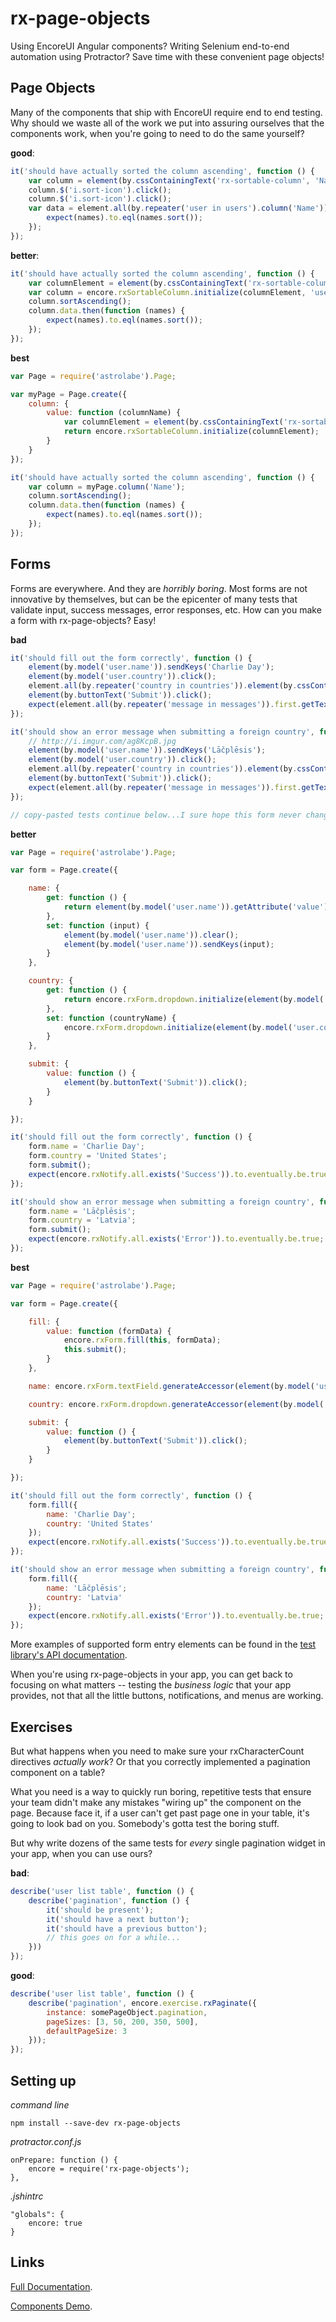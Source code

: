 # rx-page-objects

Using EncoreUI Angular components? Writing Selenium end-to-end automation using Protractor? Save time with these convenient page objects!

## Page Objects

Many of the components that ship with EncoreUI require end to end testing. Why should we waste all of the work we put into assuring ourselves that the components work, when you're going to need to do the same yourself?

**good**:
```js
it('should have actually sorted the column ascending', function () {
    var column = element(by.cssContainingText('rx-sortable-column', 'Name'));
    column.$('i.sort-icon').click();
    column.$('i.sort-icon').click();
    var data = element.all(by.repeater('user in users').column('Name')).getText().then(function (names) {
        expect(names).to.eql(names.sort());
    });
});
```

**better**:
```js
it('should have actually sorted the column ascending', function () {
    var columnElement = element(by.cssContainingText('rx-sortable-column', 'Name'));
    var column = encore.rxSortableColumn.initialize(columnElement, 'user in users');
    column.sortAscending();
    column.data.then(function (names) {
        expect(names).to.eql(names.sort());
    });
});
```

**best**
```js
var Page = require('astrolabe').Page;

var myPage = Page.create({
    column: {
        value: function (columnName) {
            var columnElement = element(by.cssContainingText('rx-sortable-column', columnName));
            return encore.rxSortableColumn.initialize(columnElement);
        }
    }
});

it('should have actually sorted the column ascending', function () {
    var column = myPage.column('Name');
    column.sortAscending();
    column.data.then(function (names) {
        expect(names).to.eql(names.sort());
    });
});
```

## Forms

Forms are everywhere. And they are *horribly boring*. Most forms are not innovative by themselves, but can be the epicenter of many tests that validate input, success messages, error responses, etc. How can you make a form with rx-page-objects? Easy!

**bad**
```js
it('should fill out the form correctly', function () {
    element(by.model('user.name')).sendKeys('Charlie Day');
    element(by.model('user.country')).click();
    element.all(by.repeater('country in countries')).element(by.cssContainingText('option', 'United States')).click();
    element(by.buttonText('Submit')).click();
    expect(element.all(by.repeater('message in messages')).first.getText()).to.eventually.contain('Success');
});

it('should show an error message when submitting a foreign country', function () {
    // http://i.imgur.com/ag8KcpB.jpg
    element(by.model('user.name')).sendKeys('Lāčplēsis');
    element(by.model('user.country')).click();
    element.all(by.repeater('country in countries')).element(by.cssContainingText('option', 'Latvia')).click();
    element(by.buttonText('Submit')).click();
    expect(element.all(by.repeater('message in messages')).first.getText()).to.eventually.contain('Error');
});

// copy-pasted tests continue below...I sure hope this form never changes...
```

**better**
```js
var Page = require('astrolabe').Page;

var form = Page.create({

    name: {
        get: function () {
            return element(by.model('user.name')).getAttribute('value');
        },
        set: function (input) {
            element(by.model('user.name')).clear();
            element(by.model('user.name')).sendKeys(input);
        }
    },

    country: {
        get: function () {
            return encore.rxForm.dropdown.initialize(element(by.model('user.country'))).selectedOption;
        },
        set: function (countryName) {
            encore.rxForm.dropdown.initialize(element(by.model('user.country'))).select(countryName);
        }
    },

    submit: {
        value: function () {
            element(by.buttonText('Submit')).click();
        }
    }

});

it('should fill out the form correctly', function () {
    form.name = 'Charlie Day';
    form.country = 'United States';
    form.submit();
    expect(encore.rxNotify.all.exists('Success')).to.eventually.be.true;
});

it('should show an error message when submitting a foreign country', function () {
    form.name = 'Lāčplēsis';
    form.country = 'Latvia';
    form.submit();
    expect(encore.rxNotify.all.exists('Error')).to.eventually.be.true;
});
```

**best**
```js
var Page = require('astrolabe').Page;

var form = Page.create({

    fill: {
        value: function (formData) {
            encore.rxForm.fill(this, formData);
            this.submit();
        }
    },

    name: encore.rxForm.textField.generateAccessor(element(by.model('user.name'))),

    country: encore.rxForm.dropdown.generateAccessor(element(by.model('user.country')),

    submit: {
        value: function () {
            element(by.buttonText('Submit')).click();
        }
    }

});

it('should fill out the form correctly', function () {
    form.fill({
        name: 'Charlie Day';
        country: 'United States'
    });
    expect(encore.rxNotify.all.exists('Success')).to.eventually.be.true;
});

it('should show an error message when submitting a foreign country', function () {
    form.fill({
        name: 'Lāčplēsis';
        country: 'Latvia'
    });
    expect(encore.rxNotify.all.exists('Error')).to.eventually.be.true;
});
```

More examples of supported form entry elements can be found in the [test library's API documentation](http://rackerlabs.github.io/encore-ui/rx-page-objects/index.html#rxForm).

When you're using rx-page-objects in your app, you can get back to focusing on what matters -- testing the *business logic* that your app provides, not that all the little buttons, notifications, and menus are working.

## Exercises

But what happens when you need to make sure your rxCharacterCount directives *actually work*? Or that you correctly implemented a pagination component on a table?

What you need is a way to quickly run boring, repetitive tests that ensure your team didn't make any mistakes "wiring up" the component on the page. Because face it, if a user can't get past page one in your table, it's going to look bad on you. Somebody's gotta test the boring stuff.

But why write dozens of the same tests for *every* single pagination widget in your app, when you can use ours?

**bad**:
```js
describe('user list table', function () {
    describe('pagination', function () {
        it('should be present');
        it('should have a next button');
        it('should have a previous button');
        // this goes on for a while...
    }))
});
```

**good**:
```js
describe('user list table', function () {
    describe('pagination', encore.exercise.rxPaginate({
        instance: somePageObject.pagination,
        pageSizes: [3, 50, 200, 350, 500],
        defaultPageSize: 3
    }));
});
```

## Setting up

*command line*

    npm install --save-dev rx-page-objects

*protractor.conf.js*

    onPrepare: function () {
        encore = require('rx-page-objects');
    },

*.jshintrc*

    "globals": {
        encore: true
    }

## Links

[Full Documentation](http://rackerlabs.github.io/encore-ui/rx-page-objects/index.html).

[Components Demo](http://rackerlabs.github.io/encore-ui/#/overview).
